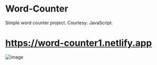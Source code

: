 # Word-Counter
Simple word counter project. Courtesy: JavaScript.
# https://word-counter1.netlify.app
![image](https://user-images.githubusercontent.com/81018331/187559085-e50272b5-81d8-442c-80c2-b5058ef22d10.png)
